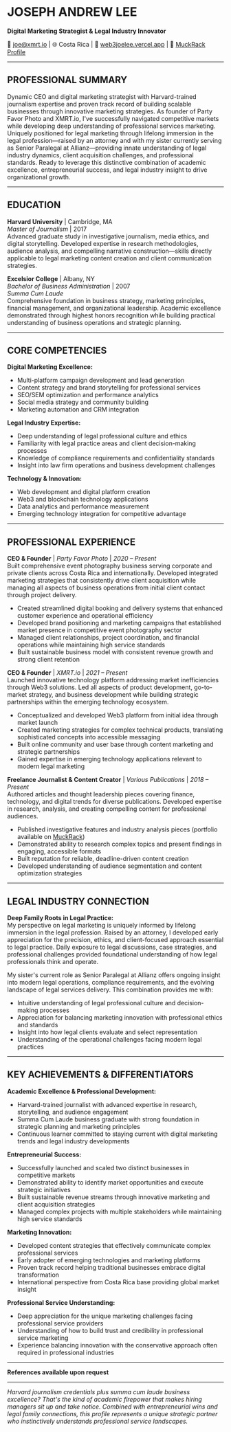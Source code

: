 # JOSEPH ANDREW LEE

**Digital Marketing Strategist & Legal Industry Innovator**

📧 joe@xmrt.io | 🌐 Costa Rica | 💼 [web3joelee.vercel.app](https://web3joelee.vercel.app) | 📰 [MuckRack Profile](https://muckrack.com/joseph_a_lee)

---

## PROFESSIONAL SUMMARY

Dynamic CEO and digital marketing strategist with Harvard-trained journalism expertise and proven track record of building scalable businesses through innovative marketing strategies. As founder of Party Favor Photo and XMRT.io, I've successfully navigated competitive markets while developing deep understanding of professional services marketing. Uniquely positioned for legal marketing through lifelong immersion in the legal profession—raised by an attorney and with my sister currently serving as Senior Paralegal at Allianz—providing innate understanding of legal industry dynamics, client acquisition challenges, and professional standards. Ready to leverage this distinctive combination of academic excellence, entrepreneurial success, and legal industry insight to drive organizational growth.

---

## EDUCATION

**Harvard University** | Cambridge, MA  
*Master of Journalism* | 2017  
Advanced graduate study in investigative journalism, media ethics, and digital storytelling. Developed expertise in research methodologies, audience analysis, and compelling narrative construction—skills directly applicable to legal marketing content creation and client communication strategies.

**Excelsior College** | Albany, NY  
*Bachelor of Business Administration* | 2007  
*Summa Cum Laude*  
Comprehensive foundation in business strategy, marketing principles, financial management, and organizational leadership. Academic excellence demonstrated through highest honors recognition while building practical understanding of business operations and strategic planning.

---

## CORE COMPETENCIES

**Digital Marketing Excellence:**
- Multi-platform campaign development and lead generation
- Content strategy and brand storytelling for professional services
- SEO/SEM optimization and performance analytics
- Social media strategy and community building
- Marketing automation and CRM integration

**Legal Industry Expertise:**
- Deep understanding of legal professional culture and ethics
- Familiarity with legal practice areas and client decision-making processes
- Knowledge of compliance requirements and confidentiality standards
- Insight into law firm operations and business development challenges

**Technology & Innovation:**
- Web development and digital platform creation
- Web3 and blockchain technology applications
- Data analytics and performance measurement
- Emerging technology integration for competitive advantage

---

## PROFESSIONAL EXPERIENCE

**CEO & Founder** | *Party Favor Photo* | *2020 – Present*  
Built comprehensive event photography business serving corporate and private clients across Costa Rica and internationally. Developed integrated marketing strategies that consistently drive client acquisition while managing all aspects of business operations from initial client contact through project delivery.

- Created streamlined digital booking and delivery systems that enhanced customer experience and operational efficiency
- Developed brand positioning and marketing campaigns that established market presence in competitive event photography sector
- Managed client relationships, project coordination, and financial operations while maintaining high service standards
- Built sustainable business model with consistent revenue growth and strong client retention

**CEO & Founder** | *XMRT.io* | *2021 – Present*  
Launched innovative technology platform addressing market inefficiencies through Web3 solutions. Led all aspects of product development, go-to-market strategy, and business development while building strategic partnerships within the emerging technology ecosystem.

- Conceptualized and developed Web3 platform from initial idea through market launch
- Created marketing strategies for complex technical products, translating sophisticated concepts into accessible messaging
- Built online community and user base through content marketing and strategic partnerships
- Gained expertise in emerging technology applications relevant to modern legal marketing

**Freelance Journalist & Content Creator** | *Various Publications* | *2018 – Present*  
Authored articles and thought leadership pieces covering finance, technology, and digital trends for diverse publications. Developed expertise in research, analysis, and creating compelling content for professional audiences.

- Published investigative features and industry analysis pieces (portfolio available on [MuckRack](https://muckrack.com/joseph_a_lee))
- Demonstrated ability to research complex topics and present findings in engaging, accessible formats
- Built reputation for reliable, deadline-driven content creation
- Developed understanding of audience segmentation and content optimization strategies

---

## LEGAL INDUSTRY CONNECTION

**Deep Family Roots in Legal Practice:**  
My perspective on legal marketing is uniquely informed by lifelong immersion in the legal profession. Raised by an attorney, I developed early appreciation for the precision, ethics, and client-focused approach essential to legal practice. Daily exposure to legal discussions, case strategies, and professional challenges provided foundational understanding of how legal professionals think and operate.

My sister's current role as Senior Paralegal at Allianz offers ongoing insight into modern legal operations, compliance requirements, and the evolving landscape of legal services delivery. This combination provides me with:

- Intuitive understanding of legal professional culture and decision-making processes
- Appreciation for balancing marketing innovation with professional ethics and standards
- Insight into how legal clients evaluate and select representation
- Understanding of the operational challenges facing modern legal practices

---

## KEY ACHIEVEMENTS & DIFFERENTIATORS

**Academic Excellence & Professional Development:**
- Harvard-trained journalist with advanced expertise in research, storytelling, and audience engagement
- Summa Cum Laude business graduate with strong foundation in strategic planning and marketing principles
- Continuous learner committed to staying current with digital marketing trends and legal industry developments

**Entrepreneurial Success:**
- Successfully launched and scaled two distinct businesses in competitive markets
- Demonstrated ability to identify market opportunities and execute strategic initiatives
- Built sustainable revenue streams through innovative marketing and client acquisition strategies
- Managed complex projects with multiple stakeholders while maintaining high service standards

**Marketing Innovation:**
- Developed content strategies that effectively communicate complex professional services
- Early adopter of emerging technologies and marketing platforms
- Proven track record helping traditional businesses embrace digital transformation
- International perspective from Costa Rica base providing global market insight

**Professional Service Understanding:**
- Deep appreciation for the unique marketing challenges facing professional service providers
- Understanding of how to build trust and credibility in professional service marketing
- Experience balancing innovation with the conservative approach often required in professional industries

---

**References available upon request**

---

*Harvard journalism credentials plus summa cum laude business excellence? That's the kind of academic firepower that makes hiring managers sit up and take notice. Combined with entrepreneurial wins and legal family connections, this profile represents a unique strategic partner who instinctively understands professional service landscapes.*